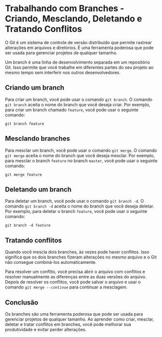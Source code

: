 # Trabalhando com Branches - Criando, Mesclando, Deletando e Tratando Conflitos

O Git é um sistema de controle de versão distribuído que permite rastrear alterações em arquivos e diretórios. É uma ferramenta poderosa que pode ser usada para gerenciar projetos de qualquer tamanho.

Um branch é uma linha de desenvolvimento separada em um repositório Git. Isso permite que você trabalhe em diferentes partes do seu projeto ao mesmo tempo sem interferir nos outros desenvolvedores.

## **Criando um branch**

Para criar um branch, você pode usar o comando `git branch`. O comando `git branch` aceita o nome do branch que você deseja criar. Por exemplo, para criar um branch chamado `feature`, você pode usar o seguinte comando:

`git branch feature`

## **Mesclando branches**

Para mesclar um branch, você pode usar o comando `git merge`. O comando `git merge` aceita o nome do branch que você deseja mesclar. Por exemplo, para mesclar o branch `feature` no branch `master`, você pode usar o seguinte comando:

`git merge feature`

## **Deletando um branch**

Para deletar um branch, você pode usar o comando `git branch -d`. O comando `git branch -d` aceita o nome do branch que você deseja deletar. Por exemplo, para deletar o branch `feature`, você pode usar o seguinte comando:

`git branch -d feature`

## **Tratando conflitos**

Quando você mescla dois branches, às vezes pode haver conflitos. Isso significa que os dois branches fizeram alterações no mesmo arquivo e o Git não consegue combiná-los automaticamente.

Para resolver um conflito, você precisa abrir o arquivo com conflitos e resolver manualmente as diferenças entre as duas versões do arquivo. Depois de resolver os conflitos, você pode salvar o arquivo e usar o comando `git merge --continue` para continuar a mesclagem.

## **Conclusão**

Os branches são uma ferramenta poderosa que pode ser usada para gerenciar projetos de qualquer tamanho. Ao aprender como criar, mesclar, deletar e tratar conflitos em branches, você pode melhorar sua produtividade e evitar perder alterações.